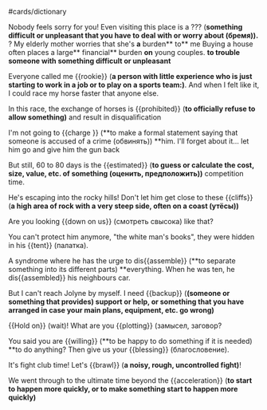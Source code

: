 #cards/dictionary 

Nobody feels sorry for you! Even visiting this place is a ??? (**something difficult or unpleasant that you have to deal with or worry about (бремя)).**
?
My elderly mother worries that she's **a** burden** to** me
Buying a house often places a large** financial** burden **on** young couples.
**to trouble someone with something difficult or unpleasant** 

Everyone called me {{rookie}} (**a person with little experience who is just starting to work in a job or to play on a sports team:)**. And when I felt like it, I could race my horse faster that anyone else. 

In this race, the exchange of horses is {{prohibited}} (**to officially refuse to allow something)** and result in disqualification

I'm not going to {{charge }} (**to make a formal statement saying that someone is accused of a crime (обвинять)) **him. I'll forget about it... let him go and give him the gun back

But still, 60 to 80 days is the {{estimated}} (**to guess or calculate the cost, size, value, etc. of something (оценить, предположить))** competition time.

He's escaping into the rocky hills! Don't let him get close to these {{cliffs}} (**a high area of rock with a very steep side, often on a coast (утёсы))**

Are you looking {{down on us}} (смотреть свысока) like that?

You can't protect him anymore, "the white man's books", they were hidden in his {{tent}} (палатка). <!--SR:!2024-01-05,11,270-->

A syndrome where he has the urge to dis{{assemble}} (**to separate something into its different parts) **everything. When he was ten, he dis{{assembled}} his neighbours car.

But I can't reach Jolyne by myself. I need {{backup}} (**(someone or something that provides) support or help, or something that you have arranged in case your main plans, equipment, etc. go wrong)** 

{{Hold on}} (wait)! What are you {{plotting}} (замысел, заговор?

You said you are {{willing}} (**to be happy to do something if it is needed) **to do anything? Then give us your {{blessing}}  (благословение). <!--SR:!2023-12-30,6,250!2000-01-01,1,250-->

It's fight club time! Let's {{brawl}} (**a noisy, rough, uncontrolled fight)**! <!--SR:!2023-12-29,3,252--> 

We went through to the ultimate time beyond the {{acceleration}} (**to start to happen more quickly, or to make something start to happen more quickly)** 